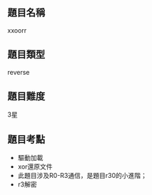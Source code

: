 ## 題目名稱

xxoorr

## 題目類型

reverse

## 題目難度

3星

## 題目考點

- 驅動加載
- xor還原文件
- 此題目涉及R0-R3通信，是題目r30的小進階；
- r3解密
